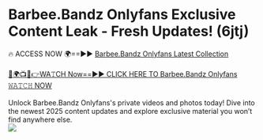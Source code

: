 # Barbee.Bandz Onlyfans Exclusive Content Leak - Fresh Updates! (6jtj)

🔥 ACCESS NOW 🌍==►► <a href="https://tinyurl.com/kvy9nzfs" rel="nofollow">Barbee.Bandz Onlyfans Latest Collection</a>
<br><br>
[🔴🌍📺📱👉WA𝚃CH Now==►► CLICK HERE TO Barbee.Bandz Onlyfans 𝚆𝙰𝚃𝙲𝙷 NOW](https://tinyurl.com/kvy9nzfs)
<br><br>
Unlock Barbee.Bandz Onlyfans's private videos and photos today! Dive into the newest 2025 content updates and explore exclusive material you won’t find anywhere else.
<br>
<a href="https://tinyurl.com/kvy9nzfs" rel="nofollow" data-target="animated-image.originalLink"><img src="https://camo.githubusercontent.com/8a4f000d20f83aca3bf7ec5f350d767afa0574a8a352519fd8cfa583a6f93a33/68747470733a2f2f692e696d6775722e636f6d2f644a486b345a712e676966" data-canonical-src="https://i.imgur.com/dJHk4Zq.gif" style="max-width: 100%; display: inline-block;" data-target="animated-image.originalImage"></a>
<br>
